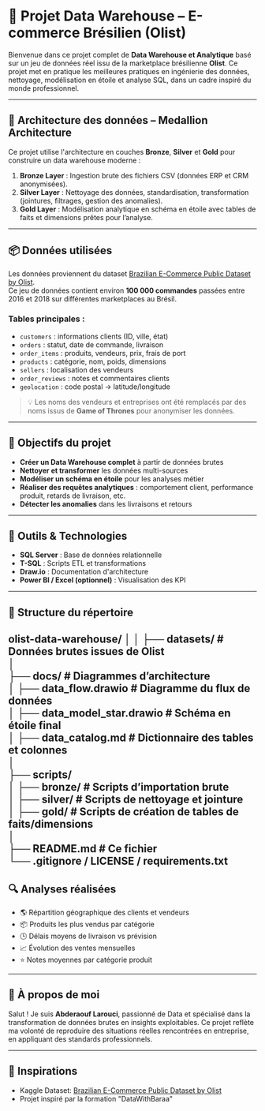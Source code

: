 # 🛒 Projet Data Warehouse – E-commerce Brésilien (Olist)

Bienvenue dans ce projet complet de **Data Warehouse et Analytique** basé sur un jeu de données réel issu de la marketplace brésilienne **Olist**. Ce projet met en pratique les meilleures pratiques en ingénierie des données, nettoyage, modélisation en étoile et analyse SQL, dans un cadre inspiré du monde professionnel.

---

## 🧱 Architecture des données – Medallion Architecture

Ce projet utilise l'architecture en couches **Bronze**, **Silver** et **Gold** pour construire un data warehouse moderne :

1. **Bronze Layer** : Ingestion brute des fichiers CSV (données ERP et CRM anonymisées).
2. **Silver Layer** : Nettoyage des données, standardisation, transformation (jointures, filtrages, gestion des anomalies).
3. **Gold Layer** : Modélisation analytique en schéma en étoile avec tables de faits et dimensions prêtes pour l’analyse.

---

## 📦 Données utilisées

Les données proviennent du dataset [Brazilian E-Commerce Public Dataset by Olist](https://www.kaggle.com/datasets/olistbr/brazilian-ecommerce).  
Ce jeu de données contient environ **100 000 commandes** passées entre 2016 et 2018 sur différentes marketplaces au Brésil.

### Tables principales :
- `customers` : informations clients (ID, ville, état)
- `orders` : statut, date de commande, livraison
- `order_items` : produits, vendeurs, prix, frais de port
- `products` : catégorie, nom, poids, dimensions
- `sellers` : localisation des vendeurs
- `order_reviews` : notes et commentaires clients
- `geolocation` : code postal → latitude/longitude

> 💡 Les noms des vendeurs et entreprises ont été remplacés par des noms issus de **Game of Thrones** pour anonymiser les données.

---

## 🎯 Objectifs du projet

- **Créer un Data Warehouse complet** à partir de données brutes
- **Nettoyer et transformer** les données multi-sources
- **Modéliser un schéma en étoile** pour les analyses métier
- **Réaliser des requêtes analytiques** : comportement client, performance produit, retards de livraison, etc.
- **Détecter les anomalies** dans les livraisons et retours

---

## 🧰 Outils & Technologies

- **SQL Server** : Base de données relationnelle
- **T-SQL** : Scripts ETL et transformations
- **Draw.io** : Documentation d'architecture
- **Power BI / Excel (optionnel)** : Visualisation des KPI

---

## 📁 Structure du répertoire

olist-data-warehouse/
│
│
├── datasets/ # Données brutes issues de Olist   
│  
├── docs/ # Diagrammes d’architecture  
│ ├── data_flow.drawio # Diagramme du flux de données  
│ ├── data_model_star.drawio # Schéma en étoile final  
│ ├── data_catalog.md # Dictionnaire des tables et colonnes  
│  
├── scripts/  
│ ├── bronze/ # Scripts d’importation brute  
│ ├── silver/ # Scripts de nettoyage et jointure  
│ ├── gold/ # Scripts de création de tables de faits/dimensions  
│  
├── README.md # Ce fichier  
└── .gitignore / LICENSE / requirements.txt  
---

## 🔍 Analyses réalisées

- 🌎 Répartition géographique des clients et vendeurs
- 📦 Produits les plus vendus par catégorie
- 🕒 Délais moyens de livraison vs prévision
- 📈 Évolution des ventes mensuelles
- ⭐ Notes moyennes par catégorie produit

---

## 🌟 À propos de moi

Salut ! Je suis **Abderaouf Larouci**, passionné de Data et spécialisé dans la transformation de données brutes en insights exploitables. Ce projet reflète ma volonté de reproduire des situations réelles rencontrées en entreprise, en appliquant des standards professionnels.

---

## 📌 Inspirations

- Kaggle Dataset: [Brazilian E-Commerce Public Dataset by Olist](https://www.kaggle.com/datasets/olistbr/brazilian-ecommerce)
- Projet inspiré par la formation "DataWithBaraa"



